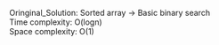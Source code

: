 Oringinal_Solution: Sorted array -> Basic binary search
</br>
Time complexity: O(logn)
</br>
Space complexity: O(1)



